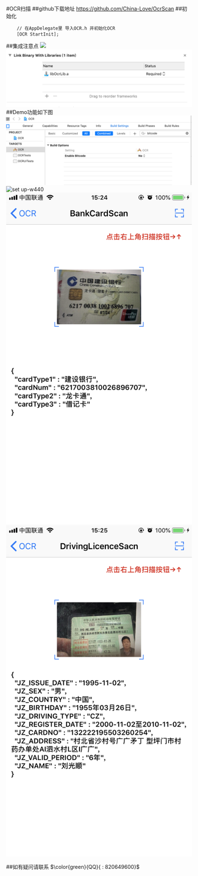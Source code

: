 #OCR扫描
##github下载地址
<https://github.com/China-Love/OcrScan>
##初始化
```
    // 在AppDelegate里 导入OCR.h 并初始化OCR
    [OCR StartInit];
```
##集成注意点
![](‎⁨⁨/OcrScan⁩/OCRImage⁩/1.png)
![](./OCRImage/3.png)
##Demo功能如下图
![w440](/OCRImage/1.png)
![set up-w440](./OcrScan⁩/OCRImage/IMG_5469.PNG)
![set up-w440](./OCRImage/IMG_5470.PNG)
![set up-w440](./OCRImage/IMG_5471.PNG)

##如有疑问请联系
$\color{green}{QQ}{ : 820649600}$








